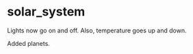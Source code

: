 solar_system
============
Lights now go on and off. Also, temperature goes up and down.

Added planets.
